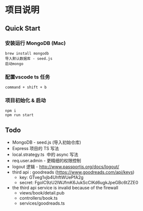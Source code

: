 # 项目说明

## Quick Start

### 安装运行 MongoDB (Mac)

    brew install mongodb
    导入默认数据库 - seed.js
    启动mongo

### 配置vscode ts 任务
    
    command + shift + b 

### 项目初始化 & 启动
    npm i
    npm run start



## Todo
- MongoDB - seed.js (导入初始仓库)
- Express 项目的 TS 写法
- local.strategy.ts  中的 async 写法
- req.user.admin - 更精细的权限控制 
- logout 逻辑 - http://www.passportjs.org/docs/logout/
- third api : goodreads (https://www.goodreads.com/api/keys)
    - key: GTveg1vjb4UhftWUePfA2g
    - secret: FgolC9zU2lWJfmK6JukScClKd6ugkJpeGBc6tZZE0
- the third api service is invalid because of the firewall
    - views/book/detail.pub
    - controllers/book.ts
    - services/goodreads.ts
